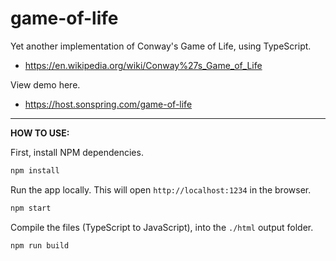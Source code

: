 # game-of-life

Yet another implementation of Conway's Game of Life, using TypeScript.

- https://en.wikipedia.org/wiki/Conway%27s_Game_of_Life

View demo here.

- https://host.sonspring.com/game-of-life

---

**HOW TO USE:**

First, install NPM dependencies.

```bash
npm install
```

Run the app locally. This will open `http://localhost:1234` in the browser.

```bash
npm start
```

Compile the files (TypeScript to JavaScript), into the `./html` output folder.

```bash
npm run build
```
